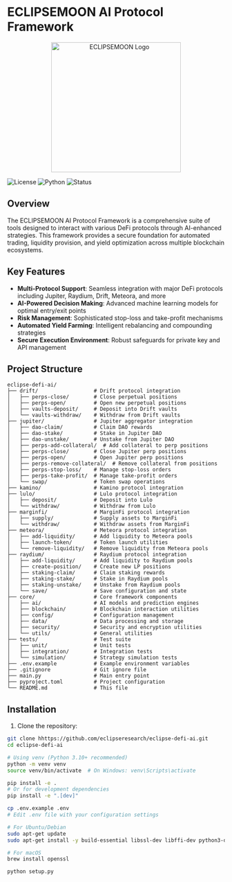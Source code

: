 # ECLIPSEMOON AI Protocol Framework

<div align="center">
  <img src="https://ik.imagekit.io/rzu2i5t1r/Orbit.png?updatedAt=1747026694375" alt="ECLIPSEMOON Logo" width="300">
</div>

![License](https://img.shields.io/badge/license-MIT-blue.svg)
![Python](https://img.shields.io/badge/python-3.10%2B-blue)
![Status](https://img.shields.io/badge/status-alpha-orange)

## Overview

The ECLIPSEMOON AI Protocol Framework is a comprehensive suite of tools designed to interact with various DeFi protocols through AI-enhanced strategies. This framework provides a secure foundation for automated trading, liquidity provision, and yield optimization across multiple blockchain ecosystems.

## Key Features

- **Multi-Protocol Support**: Seamless integration with major DeFi protocols including Jupiter, Raydium, Drift, Meteora, and more
- **AI-Powered Decision Making**: Advanced machine learning models for optimal entry/exit points
- **Risk Management**: Sophisticated stop-loss and take-profit mechanisms
- **Automated Yield Farming**: Intelligent rebalancing and compounding strategies
- **Secure Execution Environment**: Robust safeguards for private key and API management

## Project Structure

```
eclipse-defi-ai/
├── drift/                  # Drift protocol integration
│   ├── perps-close/        # Close perpetual positions
│   ├── perps-open/         # Open new perpetual positions
│   ├── vaults-deposit/     # Deposit into Drift vaults
│   └── vaults-withdraw/    # Withdraw from Drift vaults
├── jupiter/                # Jupiter aggregator integration
│   ├── dao-claim/          # Claim DAO rewards
│   ├── dao-stake/          # Stake in Jupiter DAO
│   ├── dao-unstake/        # Unstake from Jupiter DAO
│   ├── perps-add-collateral/  # Add collateral to perp positions
│   ├── perps-close/        # Close Jupiter perp positions
│   ├── perps-open/         # Open Jupiter perp positions
│   ├── perps-remove-collateral/  # Remove collateral from positions
│   ├── perps-stop-loss/    # Manage stop-loss orders
│   ├── perps-take-profit/  # Manage take-profit orders
│   └── swap/               # Token swap operations
├── kamino/                 # Kamino protocol integration
├── lulo/                   # Lulo protocol integration
│   ├── deposit/            # Deposit into Lulo
│   └── withdraw/           # Withdraw from Lulo
├── marginfi/               # MarginFi protocol integration
│   ├── supply/             # Supply assets to MarginFi
│   └── withdraw/           # Withdraw assets from MarginFi
├── meteora/                # Meteora protocol integration
│   ├── add-liquidity/      # Add liquidity to Meteora pools
│   ├── launch-token/       # Token launch utilities
│   └── remove-liquidity/   # Remove liquidity from Meteora pools
├── raydium/                # Raydium protocol integration
│   ├── add-liquidity/      # Add liquidity to Raydium pools
│   ├── create-position/    # Create new LP positions
│   ├── staking-claim/      # Claim staking rewards
│   ├── staking-stake/      # Stake in Raydium pools
│   ├── staking-unstake/    # Unstake from Raydium pools
│   └── save/               # Save configuration and state
├── core/                   # Core framework components
│   ├── ai/                 # AI models and prediction engines
│   ├── blockchain/         # Blockchain interaction utilities
│   ├── config/             # Configuration management
│   ├── data/               # Data processing and storage
│   ├── security/           # Security and encryption utilities
│   └── utils/              # General utilities
├── tests/                  # Test suite
│   ├── unit/               # Unit tests
│   ├── integration/        # Integration tests
│   └── simulation/         # Strategy simulation tests
├── .env.example            # Example environment variables
├── .gitignore              # Git ignore file
├── main.py                 # Main entry point
├── pyproject.toml          # Project configuration
└── README.md               # This file
```

## Installation

1. Clone the repository:
```bash
git clone hhttps://github.com/eclipseresearch/eclipse-defi-ai.git
cd eclipse-defi-ai

# Using venv (Python 3.10+ recommended)
python -m venv venv
source venv/bin/activate  # On Windows: venv\Scripts\activate

pip install -e .
# Or for development dependencies
pip install -e ".[dev]"

cp .env.example .env
# Edit .env file with your configuration settings

# For Ubuntu/Debian
sudo apt-get update
sudo apt-get install -y build-essential libssl-dev libffi-dev python3-dev

# For macOS
brew install openssl

python setup.py